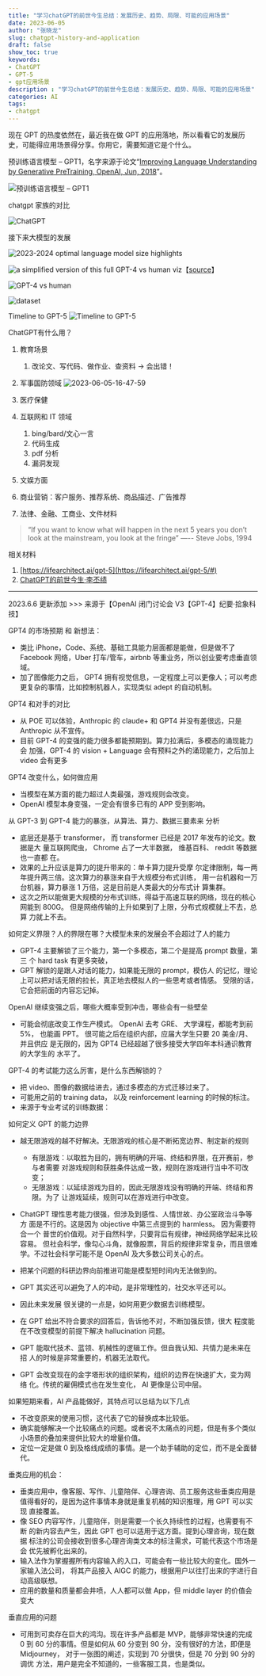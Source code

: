 ```yaml
---
title: "学习chatGPT的前世今生总结：发展历史、趋势、局限、可能的应用场景"
date: 2023-06-05
author: "张晓龙"
slug: chatgpt-history-and-application
draft: false
show_toc: true
keywords:
- ChatGPT
- GPT-5
- gpt应用场景
description : "学习chatGPT的前世今生总结：发展历史、趋势、局限、可能的应用场景"
categories: AI
tags:
- chatgpt
---
```


现在 GPT 的热度依然在，最近我在做 GPT 的应用落地，所以看看它的发展历史，可能得应用场景得分享。你用它，需要知道它是个什么。

预训练语言模型 – GPT1，名字来源于论文“[Improving Language Understanding by Generative PreTraining, OpenAI, Jun, 2018](https://www.cs.ubc.ca/~amuham01/LING530/papers/radford2018improving.pdf)”。

![预训练语言模型 – GPT1](https://media.techwhims.com/techwhims/2023/2023-06-05-16-10-34.png)

chatgpt 家族的对比

![ChatGPT](https://media.techwhims.com/techwhims/2023/2023-06-05-16-31-23.png)

接下来大模型的发展

![2023-2024 optimal language model size highlights](https://media.techwhims.com/techwhims/2023/2023-06-05-16-35-19.png)

![a simplified version of this full GPT-4 vs human viz](https://media.techwhims.com/techwhims/2023/2023-06-05-16-40-30.png)【[source](https://s10251.pcdn.co/pdf/2023-Alan-D-Thompson-GPT-4-Tests-Simple-Rev-0.pdf)】

![GPT-4 vs human](https://media.techwhims.com/techwhims/2023/2023-06-05-16-45-25.png)

![dataset](https://media.techwhims.com/techwhims/2023/2023-06-05-16-39-54.png)

Timeline to GPT-5
![Timeline to GPT-5](https://media.techwhims.com/techwhims/2023/2023-06-05-16-42-51.png)

ChatGPT有什么用？

1. 教育场景
   1. 改论文、写代码、做作业、查资料   -> 会出错！
2. 军事国防领域
![2023-06-05-16-47-59](https://media.techwhims.com/techwhims/2023/2023-06-05-16-47-59.png)

3. 医疗保健
4. 互联网和 IT 领域
   1. bing/bard/文心一言
   2. 代码生成
   3. pdf 分析
   4. 漏洞发现
5. 文娱方面
6. 商业营销：客户服务、推荐系统、商品描述、广告推荐
7. 法律、金融、工商业、文件材料

> “If you want to know what will happen in the next 5 years you don’t look at the mainstream, you look at the fringe”
> —-- Steve Jobs, 1994

相关材料

1. [https://lifearchitect.ai/gpt-5](https://lifearchitect.ai/gpt-5/#)
2. [ChatGPT的前世今生·李丕绩](https://lipiji.com/slides/ChatGPT_ppf.pdf)

---
2023.6.6 更新添加 >>> 来源于【OpenAI 闭门讨论会 V3【GPT-4】纪要·拾象科技】


GPT4 的市场预期 和 新想法：

- 类比 iPhone，Code、系统、基础工具能力层面都是能做，但是做不了 Facebook 网络，Uber 打车/管车，airbnb 等重业务，所以创业要考虑垂直领域。
- 加了图像能力之后， GPT4 拥有视觉信息，一定程度上可以更像人；可以考虑 更复杂的事情，比如控制机器人，实现类似 adept 的自动机制。

GPT4 和对手的对比

- 从 POE 可以体验，Anthropic 的 claude+ 和 GPT4 并没有差很远，只是 Anthropic 从不宣传。
- 目前 GPT-4 的变强的能力很多都能预期到。算力拉满后，多模态的涌现能力会 加强，GPT-4 的 vision + Language 会有预料之外的涌现能力，之后加上 video 会有更多

GPT4 改变什么，如何做应用

- 当模型在某方面的能力超过人类最强，游戏规则会改变。
- OpenAI 模型本身变强，一定会有很多已有的 APP 受到影响。

从 GPT-3 到 GPT-4 能力的暴涨，从算法、算力、数据三要素来 分析

- 底层还是基于 transformer， 而 transformer 已经是 2017 年发布的论文。数据是大 量互联网爬虫， Chrome 占了一大半数据， 维基百科、 reddit 等数据也一直都 在。
- 效果的上升应该是算力的提升带来的：单卡算力提升受摩 尔定律限制，每一两年提升两三倍。这次算力的暴涨来自于大规模分布式训练， 用一台机器和一万台机器，算力暴涨 1 万倍，这是目前是人类最大的分布式计 算集群。
- 这次之所以能做更大规模的分布式训练，得益于高速互联的网络，现在的核心 网能到 800G。 但是网络传输的上升如果到了上限，分布式规模就上不去，总算 力就上不去。

如何定义界限？人的界限在哪？大模型未来的发展会不会超过了人的能力

- GPT-4 主要解锁了三个能力，第一个多模态，第二个是提高 prompt 数量，第三 个 hard task 有更多突破，
- GPT 解锁的是跟人对话的能力，如果能无限的 prompt，模仿人 的记忆，理论上可以把对话无限的拉长，真正地去模拟人的一些思考或者情感。 受限的话，它会把前面的内容忘记掉。

OpenAI 继续变强之后，哪些大概率受到冲击，哪些会有一些壁垒

- 可能会彻底改变工作生产模式。 OpenAI 去考 GRE、 大学课程，都能考到前 5%， 也能画 PPT。 很可能之后在组织内部，应届大学生只要 20 美金/月、并且供应 是无限的，因为 GPT4 已经超越了很多接受大学四年本科通识教育的大学生的 水平了。

GPT-4 的考试能力这么厉害，是什么东西解锁的？

- 把 video、图像的数据给进去，通过多模态的方式迁移过来了。 
- 可能用之前的 training data， 以及 reinforcement learning 的时候的标注。
- 来源于专业考试的训练数据：

如何定义 GPT 的能力边界

- 越无限游戏的越不好解决。无限游戏的核心是不断拓宽边界、制定新的规则
  - 有限游戏：以取胜为目的，拥有明确的开端、终结和界限，在开赛前，参与者需要 对游戏规则和获胜条件达成一致，规则在游戏进行当中不可改变；
  - 无限游戏：以延续游戏为目的，因此无限游戏没有明确的开端、终结和界限。为了 让游戏延续，规则可以在游戏进行中改变。
- ChatGPT 理性思考能力很强，但涉及到感性、人情世故、办公室政治斗争等方 面是不行的。这是因为 objective 中第三点提到的 harmless。 因为需要符合一个 普世的价值观。对于自然科学，只要背后有规律，神经网络学起来比较容易。 但社会科学，像勾心斗角，就像股票，背后的规律非常复杂，而且很难学。不过社会科学可能不是 OpenAI 及大多数公司关心的点。
- 把某个问题的科研边界向前推进可能是模型短时间内无法做到的。
- GPT 其实还可以避免了人的冲动，是非常理性的，社交水平还可以。
- 因此未来发展 很关键的一点是，如何用更少数据去训练模型。
- 在 GPT 给出不符合要求的回答后，告诉他不对，不断加强反馈，很大 程度能在不改变模型的前提下解决 hallucination 问题。

- GPT 能取代技术、蓝领、机械性的逻辑工作。但自我认知、共情力是未来在招 人的时候是非常重要的，机器无法取代。
- GPT 会改变现在的金字塔形状的组织架构，组织的边界在快速扩大，变为网络 化。传统的雇佣模式也在发生变化， AI 更像是公司中层。

如果短期来看，AI 产品能做好，其特点可以总结为以下几点

- 不改变原来的使用习惯，这代表了它的替换成本比较低。
- 确实能够解决一个比较痛点的问题。或者说不太痛点的问题，但是有多个类似 小场景的叠加来提供比较大的增量价值。
- 定位一定是做 0 到及格线成绩的事情。是一个助手辅助的定位，而不是全面替 代。

垂类应用的机会：

- 垂类应用中，像客服、写作、儿童陪伴、心理咨询、员工服务这些垂类应用是 值得看好的，是因为这件事情本身就是重复机械的知识推理，用 GPT 可以实现 直接覆盖。
- 像 SEO 内容写作，儿童陪伴，则是需要一个长久持续性的过程，也需要有不断 的新内容去产生，因此 GPT 也可以适用于这方面。提到心理咨询，现在数据 标注的公司会接收到很多心理咨询类文本的标注需求，可能代表这个市场是会 优先被孵化出来的。
- 输入法作为掌握握所有内容输入的入口，可能会有一些比较大的变化。国外一家输入法公司， 将其产品接入 AIGC 的能力，根据用户以往打出来的字进行自动高级联想。
- 应用的数量和质量都会井喷，人人都可以做 App，但 middle layer 的价值会 变大

垂直应用的问题

- 可用到可卖存在巨大的鸿沟。现在许多产品都是 MVP，能够非常快速的完成 0 到 60 分的事情。但是如何从 60 分变到 90 分，没有很好的方法，即便是 Midjourney， 对于一张图的阐述，实现到 70 分很快，但是 70 分到 90 分的调优 方法，用户是完全不知道的，一些客服工具，也是类似。